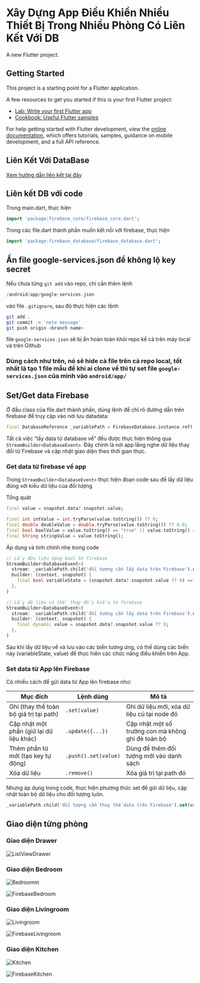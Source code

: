 # Xây Dựng App Điều Khiển Nhiều Thiết Bị Trong Nhiều Phòng Có Liên Kết Với DB

A new Flutter project.

## Getting Started

This project is a starting point for a Flutter application.

A few resources to get you started if this is your first Flutter project:

- [Lab: Write your first Flutter app](https://docs.flutter.dev/get-started/codelab)
- [Cookbook: Useful Flutter samples](https://docs.flutter.dev/cookbook)

For help getting started with Flutter development, view the
[online documentation](https://docs.flutter.dev/), which offers tutorials,
samples, guidance on mobile development, and a full API reference.

## Liên Kết Với DataBase

[Xem hướng dẫn liên kết tại đây](https://www.youtube.com/watch?v=dyYiqlKBBKM)

## Liên kết DB với code

Trong main.dart, thực hiện

```dart
import 'package:firebase_core/firebase_core.dart';
```

Trong các file.dart thành phần muốn kết nối với firebase, thực hiện

```dart
import 'package:firebase_database/firebase_database.dart';
```

## Ẩn file google-services.json để không lộ key secret

Nếu chưa từng `git add` vào repo, chỉ cần thêm lệnh

```dart
/android/app/google-services.json
```

vào file `.gitignore`, sau đó thực hiện các lệnh

```bash
git add .
git commit -m 'note message'
git push origin <branch name>
```

file `google-services.json` sẽ bị ẩn hoàn toàn khỏi repo kể cả trên máy local và trên Github

### Dùng cách như trên, nó sẽ hide cả file trên cả repo local, tốt nhất là tạo 1 file mẫu để khi ai clone về thì tự set file `google-services.json` của mình vào `android/app/`

## Set/Get data Firebase

Ở đầu class của file.dart thành phần, dùng lệnh để chỉ rõ đường dẫn trên firebase để truy cập vào nơi lưu datadata:

```dart
final DatabaseReference _variablePath = FirebaseDatabase.instance.ref('Đường dẫn đến nơi muốn lưu data trên firebase realtime',);
```

Tất cả việc “lấy data từ database về” đều được thực hiện thông qua `StreamBuilder<DatabaseEvent>`. Đây chính là nơi app lắng nghe dữ liệu thay đổi từ Firebase và cập nhật giao diện theo thời gian thực.

### Get data từ firebase về app

Trong `StreamBuilder<DatabaseEvent>` thực hiện đoạn code sau để lấy dữ liệu đúng với kiểu dữ liệu của đối tượng

Tổng quát

```dart
final value = snapshot.data?.snapshot.value;

final int intValue = int.tryParse(value.toString()) ?? 0;
final double doubleValue = double.tryParse(value.toString()) ?? 0.0;
final bool boolValue = value.toString() == "true" || value.toString() == "1";
final String stringValue = value.toString();
```

Áp dụng và tinh chỉnh nhẹ trong code

```dart
// Lấy đữu liệu dạng bool từ firebase
StreamBuilder<DatabaseEvent>(
  stream: _variablePath.child('đối tượng cần lấy data trên Firebase').onValue, // Lấy dữ liệu của đối tượng từ Firebase
  builder: (context, snapshot) {
    final bool variableState = (snapshot.data?.snapshot.value ?? 0) == 1 ; // Dữ liệu nhận về
  },
)

// Lấy dữ liệu có thể thay đổi kiểu từ firebase
StreamBuilder<DatabaseEvent>(
  stream: _variablePath.child('đối tường cần lấy data trên Firebase').onValue, // Lấy dữ liệu
  builder: (context, snapshot) {
    final dynamic value = snapshot.data?.snapshot.value ?? 0;
  },
)
```

Sau khi lấy dữ liệu về và lưu vào các biến tương ứng, có thể dùng các biến này (variableState, value) để thực hiện các chức năng điều khiển trên App.

### Set data từ App lên Firebase

Có nhiều cách để gửi data từ App lên firebase như:

| Mục đích                                 | Lệnh dùng            | Mô tả                                              |
| ---------------------------------------- | -------------------- | -------------------------------------------------- |
| Ghi (thay thế toàn bộ giá trị tại path)  | `.set(value)`        | Ghi dữ liệu mới, xóa dữ liệu cũ tại node đó        |
| Cập nhật một phần (giữ lại dữ liệu khác) | `.update({...})`     | Cập nhật một số trường con mà không ghi đè toàn bộ |
| Thêm phần tử mới (tạo key tự động)       | `.push().set(value)` | Dùng để thêm đối tượng mới vào danh sách           |
| Xóa dữ liệu                              | `.remove()`          | Xóa giá trị tại path đó                            |

Nhưng áp dụng trong code, thực hiện phương thức set để gửi dữ liệu, cập nhật toàn bộ dữ liệu cho đối tượng luôn.

```dart
_variablePath.child('đối tượng cần thay thế data trên Firebase').set(value);
```

## Giao diện từng phòng

### Giao diện Drawer

![ListViewDrawer](./assets/images/ListviewDrawer.png)

### Giao diện Bedroom

![Bedroomm](./assets/images/Bedroom.png)

![FirebaseBedroom](./assets/images/firebaseBedroom.png)

### Giao diện Livingroom

![Livingroom](./assets/images/Livingroom.png)

![FirebaseLivingroom](./assets/images/firebaseLivingroom.png)

### Giao diện Kitchen

![Kitchen](./assets/images/Kitchen.png)

![FirebaseKitchen](./assets/images/firebaseKitchen.png)

